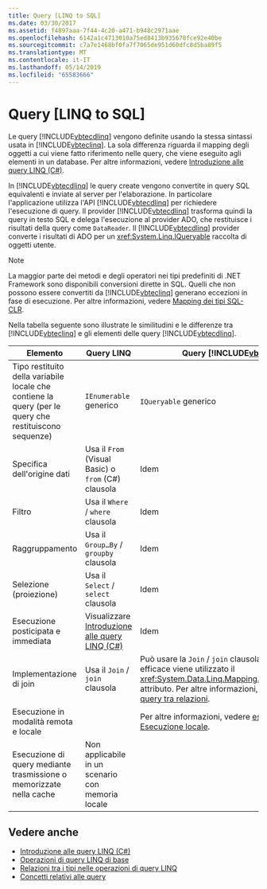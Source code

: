 ```yaml
---
title: Query [LINQ to SQL]
ms.date: 03/30/2017
ms.assetid: f4897aaa-7f44-4c20-a471-b948c2971aae
ms.openlocfilehash: 6142a1c4713010a75ed8413b935678fce92e40be
ms.sourcegitcommit: c7a7e1468bf0fa7f7065de951d60dfc8d5ba89f5
ms.translationtype: MT
ms.contentlocale: it-IT
ms.lasthandoff: 05/14/2019
ms.locfileid: "65583666"
---
```

# <a name="linq-to-sql-queries"></a>Query [LINQ to SQL]
Le query [!INCLUDE[vbtecdlinq](../../../../../../includes/vbtecdlinq-md.md)] vengono definite usando la stessa sintassi usata in [!INCLUDE[vbteclinq](../../../../../../includes/vbteclinq-md.md)]. La sola differenza riguarda il mapping degli oggetti a cui viene fatto riferimento nelle query, che viene eseguito agli elementi in un database. Per altre informazioni, vedere [Introduzione alle query LINQ (C#)](~/docs/csharp/programming-guide/concepts/linq/introduction-to-linq-queries.md).  
  
 In [!INCLUDE[vbtecdlinq](../../../../../../includes/vbtecdlinq-md.md)] le query create vengono convertite in query SQL equivalenti e inviate al server per l'elaborazione. In particolare l'applicazione utilizza l'API [!INCLUDE[vbtecdlinq](../../../../../../includes/vbtecdlinq-md.md)] per richiedere l'esecuzione di query. Il provider [!INCLUDE[vbtecdlinq](../../../../../../includes/vbtecdlinq-md.md)] trasforma quindi la query in testo SQL e delega l'esecuzione al provider ADO, che restituisce i risultati della query come `DataReader`. Il [!INCLUDE[vbtecdlinq](../../../../../../includes/vbtecdlinq-md.md)] provider converte i risultati di ADO per un <xref:System.Linq.IQueryable> raccolta di oggetti utente.  
  
> [!NOTE]
>  La maggior parte dei metodi e degli operatori nei tipi predefiniti di .NET Framework sono disponibili conversioni dirette in SQL. Quelli che non possono essere convertiti da [!INCLUDE[vbteclinq](../../../../../../includes/vbteclinq-md.md)] generano eccezioni in fase di esecuzione. Per altre informazioni, vedere [Mapping dei tipi SQL-CLR](../../../../../../docs/framework/data/adonet/sql/linq/sql-clr-type-mapping.md).  
  
 Nella tabella seguente sono illustrate le similitudini e le differenze tra [!INCLUDE[vbteclinq](../../../../../../includes/vbteclinq-md.md)] e gli elementi delle query [!INCLUDE[vbtecdlinq](../../../../../../includes/vbtecdlinq-md.md)].  
  
|Elemento|Query LINQ|Query [!INCLUDE[vbtecdlinq](../../../../../../includes/vbtecdlinq-md.md)]|  
|----------|----------------|----------------------------------------------------------------------|  
|Tipo restituito della variabile locale che contiene la query (per le query che restituiscono sequenze)|`IEnumerable` generico|`IQueryable` generico|  
|Specifica dell'origine dati|Usa il `From` (Visual Basic) o `from` (C#) clausola|Idem|  
|Filtro|Usa il `Where` / `where` clausola|Idem|  
|Raggruppamento|Usa il `Group…By` / `groupby` clausola|Idem|  
|Selezione (proiezione)|Usa il `Select` / `select` clausola|Idem|  
|Esecuzione posticipata e immediata|Visualizzare [Introduzione alle query LINQ (C#)](~/docs/csharp/programming-guide/concepts/linq/introduction-to-linq-queries.md)|Idem|  
|Implementazione di join|Usa il `Join` / `join` clausola|Può usare la `Join` / `join` clausola, ma in modo più efficace viene utilizzato il <xref:System.Data.Linq.Mapping.AssociationAttribute> attributo. Per altre informazioni, vedere [eseguire query tra relazioni](../../../../../../docs/framework/data/adonet/sql/linq/querying-across-relationships.md).|  
|Esecuzione in modalità remota e locale||Per altre informazioni, vedere [esecuzione remota. Esecuzione locale](../../../../../../docs/framework/data/adonet/sql/linq/remote-vs-local-execution.md).|  
|Esecuzione di query mediante trasmissione o memorizzate nella cache|Non applicabile in un scenario con memoria locale||  
  
## <a name="see-also"></a>Vedere anche

- [Introduzione alle query LINQ (C#)](~/docs/csharp/programming-guide/concepts/linq/introduction-to-linq-queries.md)
- [Operazioni di query LINQ di base](~/docs/csharp/programming-guide/concepts/linq/basic-linq-query-operations.md)
- [Relazioni tra i tipi nelle operazioni di query LINQ](~/docs/csharp/programming-guide/concepts/linq/type-relationships-in-linq-query-operations.md)
- [Concetti relativi alle query](../../../../../../docs/framework/data/adonet/sql/linq/query-concepts.md)
